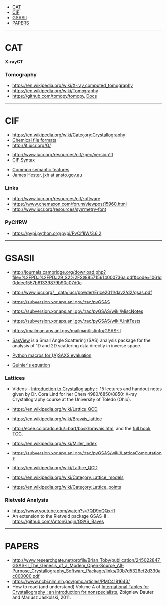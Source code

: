 + [CAT](#cat)
+ [CIF](#cif)
+ [GSASII](#gsasii)
+ [PAPERS](#papers)

----

# CAT
__X-rayCT__

### Tomography
+ https://en.wikipedia.org/wiki/X-ray_computed_tomography
+ https://en.wikipedia.org/wiki/Tomography
+ https://github.com/tomopy/tomopy, [Docs](https://tomopy.readthedocs.org/)

----

# CIF
+ https://en.wikipedia.org/wiki/Category:Crystallography 
+ [Chemical file formats](https://en.wikipedia.org/wiki/Chemical_file_format)
+ http://it.iucr.org/G/
* http://www.iucr.org/resources/cif/spec/version1.1 
* [CIF Syntax](http://www.iucr.org/resources/cif/spec/version1.1/cifsyntax)
+ [Common semantic features](http://www.iucr.org/resources/cif/spec/version1.1/semantics)
+ [James Hester, jxh at ansto.gov.au](http://millenia.cars.aps.anl.gov/pipermail/xasformat/2011-December/000075.html)

### Links
+ http://www.iucr.org/resources/cif/software
+ https://www.chemaxon.com/forum/viewpost15960.html
+ http://www.iucr.org/resources/symmetry-font

### PyCifRW
+ https://pypi.python.org/pypi/PyCifRW/3.6.2

----

# GSASII
+ http://journals.cambridge.org/download.php?file=%2FPDJ%2FPDJ29_S2%2FS0885715614000736a.pdf&code=1061d0ddee1557b61339879b90c07d0c
+ http://www.iucr.org/__data/iucr/powder/Erice2011/day2/d2/gsas.pdf

+ https://subversion.xor.aps.anl.gov/trac/pyGSAS
+ https://subversion.xor.aps.anl.gov/trac/pyGSAS/wiki/MiscNotes
+ https://subversion.xor.aps.anl.gov/trac/pyGSAS/wiki/UnitTests
+ https://mailman.aps.anl.gov/mailman/listinfo/GSAS-II

+ [SasView](https://github.com/SasView/sasview) is a Small Angle Scattering (SAS) analysis package for the analysis of 1D and 2D scattering data directly in inverse space.
+ [Python macros for (A)SAXS evaluation](https://github.com/awacha/B1python)
+ [Guinier's equation](https://github.com/awacha/py_scidatatools)

### Lattices
+ Videos - [Introduction to Crystallography](http://www.aps.anl.gov/Xray_Science_Division/Powder_Diffraction_Crystallography/Introduction_to_Crystallography/) :: 15 lectures and handout notes given by Dr. Cora Lind for her Chem 4980/6850/8850: X-ray Crystallography course at the University of Toledo (Ohio).
+ https://en.wikipedia.org/wiki/Lattice_QCD
+ https://en.wikipedia.org/wiki/Bravais_lattice
+ http://ecee.colorado.edu/~bart/book/bravais.htm, and the [full book TOC](http://ecee.colorado.edu/~bart/book/book/contents.htm).
+ https://en.wikipedia.org/wiki/Miller_index
+ https://subversion.xor.aps.anl.gov/trac/pyGSAS/wiki/LatticeComputations

+ https://en.wikipedia.org/wiki/Lattice_QCD
+ https://en.wikipedia.org/wiki/Category:Lattice_models
+ https://en.wikipedia.org/wiki/Category:Lattice_points

### Rietveld Analysis
+ https://www.youtube.com/watch?v=7QD9oQQxrfI
+ An extension to the Rietveld package GSAS-II : https://github.com/AntonGagin/GSAS_Bayes

----

# PAPERS
+ http://www.researchgate.net/profile/Brian_Toby/publication/245022847_GSAS-II_The_Genesis_of_a_Modern_Open-Source_All-Purpose_Crystallography_Software_Package/links/00b7d5326ef2d330ac000000.pdf
+ https://www.ncbi.nlm.nih.gov/pmc/articles/PMC4181643/
+ How to read (and understand) Volume A of [International Tables for Crystallography : an introduction for nonspecialists](http://mcl1.ncifcrf.gov/dauter_pubs/284.pdf), Zbigniew Dauter and Mariusz Jaskolski, 2011.

